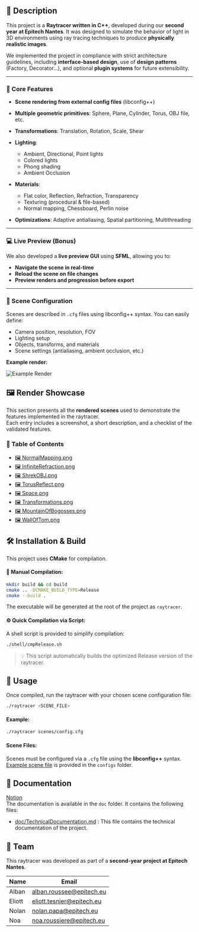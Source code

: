 ## 📝 Description

This project is a **Raytracer written in C++**, developed during our **second year at Epitech Nantes**.
It was designed to simulate the behavior of light in 3D environments using ray tracing techniques to produce **physically realistic images**.

We implemented the project in compliance with strict architecture guidelines, including **interface-based design**, use of **design patterns** (Factory, Decorator...), and optional **plugin systems** for future extensibility.

---

### 🔧 Core Features

* **Scene rendering from external config files** (libconfig++)
* **Multiple geometric primitives**: Sphere, Plane, Cylinder, Torus, OBJ file, etc.
* **Transformations**: Translation, Rotation, Scale, Shear
* **Lighting**:
  * Ambient, Directional, Point lights
  * Colored lights
  * Phong shading
  * Ambient Occlusion
* **Materials**:

  * Flat color, Reflection, Refraction, Transparency
  * Texturing (procedural & file-based)
  * Normal mapping, Chessboard, Perlin noise
* **Optimizations**: Adaptive antialiasing, Spatial partitioning, Multithreading

---

### 💻 Live Preview (Bonus)

We also developed a **live preview GUI** using **SFML**, allowing you to:

* **Navigate the scene in real-time**
* **Reload the scene on file changes**
* **Preview renders and progression before export**

---

### 📂 Scene Configuration

Scenes are described in `.cfg` files using libconfig++ syntax. You can easily define:

* Camera position, resolution, FOV
* Lighting setup
* Objects, transforms, and materials
* Scene settings (antialiasing, ambient occlusion, etc.)

**Example render:**

![Example Render](./renders/NormalMapping.png)



## 🖼️ Render Showcase

This section presents all the **rendered scenes** used to demonstrate the features implemented in the raytracer.  
Each entry includes a screenshot, a short description, and a checklist of the validated features.

### 🔗 Table of Contents
- [🖼️ NormalMapping.png](renders/NormalMapping.md)
- [🖼️ InfiniteRefraction.png](renders/InfiniteRefraction.md)
- [🖼️ ShrekOBJ.png](renders/ShrekOBJ.md)
- [🖼️ TorusReflect.png](renders/TorusReflect.md)
- [🖼️ Space.png](renders/Space.md)
- [🖼️ Transformations.png](renders/Transformations.md)
- [🖼️ MountainOfBogosses.png](renders/MountainOfBogosses.md)
- [🖼️ WallOfTom.png](renders/WallOfTom.md)


## 🛠️ Installation & Build
This project uses **CMake** for compilation.

#### 🔧 Manual Compilation:
```bash
mkdir build && cd build
cmake .. -DCMAKE_BUILD_TYPE=Release
cmake --build .
```
The executable will be generated at the root of the project as `raytracer`.

#### ⚙️ Quick Compilation via Script:
A shell script is provided to simplify compilation:

```bash
./shell/cmpRelease.sh
```
> 💡 This script automatically builds the optimized Release version of the raytracer.


## 🚀 Usage
Once compiled, run the raytracer with your chosen scene configuration file:
```bash
./raytracer <SCENE_FILE>
```

#### Example:
```bash
./raytracer scenes/config.cfg
```

#### Scene Files:
Scenes must be configured via a `.cfg` file using the **libconfig++** syntax.  
[Example scene file](configs/config.cfg) is provided in the `configs` folder.


## 📖 Documentation
[Notion](https://grave-algebra-657.notion.site/Technical-Documentation-Raytracer-Project-1f476f48289c8093afdffd1f9650986b?pvs=74) <br>
The documentation is available in the `doc` folder. It contains the following files:
- [doc/TechnicalDocumentation.md](doc/TechnicalDocumentation.md) : This file contains the technical documentation of the project.


## 👥 Team

This raytracer was developed as part of a **second-year project at Epitech Nantes**.

| Name   | Email                          |
|--------|--------------------------------|
| Alban  | alban.roussee@epitech.eu       |
| Eliott | eliott.tesnier@epitech.eu      |
| Nolan  | nolan.papa@epitech.eu          |
| Noa    | noa.roussiere@epitech.eu       |
